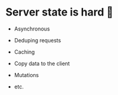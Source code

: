 # Server state is hard 🤯

- Asynchronous

- Deduping requests

- Caching

- Copy data to the client

- Mutations

- etc.
